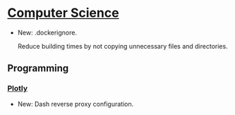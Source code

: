 # [Computer Science](docker.md)

* New: .dockerignore.

    Reduce building times by not copying unnecessary files and
    directories.
    

## Programming

### [Plotly](plotly.md)

* New: Dash reverse proxy configuration.